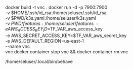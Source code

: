 





docker build -t vnc .
docker run -d -p 7900:7900 \
           -v $HOME/.ssh/id_rsa:/home/seluser/.ssh/id_rsa \
           -v $PWD/k3s.yaml:/home/seluser/k3s.yaml \
           -v $PWD/features:/home/seluser/features \
           -e AWS_ACCESS_KEY_ID=$TF_VAR_aws_access_key \
           -e AWS_SECRET_ACCESS_KEY=$TF_VAR_aws_secret_key \
           -e AWS_DEFAULT_REGION=us-east-1 \
           --name vnc \
           vnc
docker container stop vnc && docker container rm vnc

/home/seluser/.local/bin/behave
